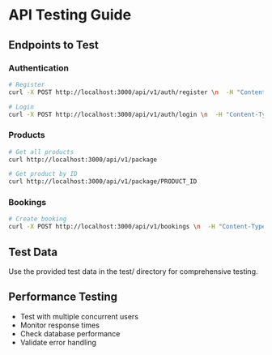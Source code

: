 # API Testing Guide

## Endpoints to Test

### Authentication
```bash
# Register
curl -X POST http://localhost:3000/api/v1/auth/register \n  -H "Content-Type: application/json" \n  -d '{"fname":"John","lname":"Doe","email":"john@example.com","password":"password123"}'

# Login
curl -X POST http://localhost:3000/api/v1/auth/login \n  -H "Content-Type: application/json" \n  -d '{"email":"john@example.com","password":"password123"}'
```

### Products
```bash
# Get all products
curl http://localhost:3000/api/v1/package

# Get product by ID
curl http://localhost:3000/api/v1/package/PRODUCT_ID
```

### Bookings
```bash
# Create booking
curl -X POST http://localhost:3000/api/v1/bookings \n  -H "Content-Type: application/json" \n  -d '{"packageId":"PRODUCT_ID","fullName":"John Doe","email":"john@example.com"}'
```

## Test Data
Use the provided test data in the test/ directory for comprehensive testing.

## Performance Testing
- Test with multiple concurrent users
- Monitor response times
- Check database performance
- Validate error handling

